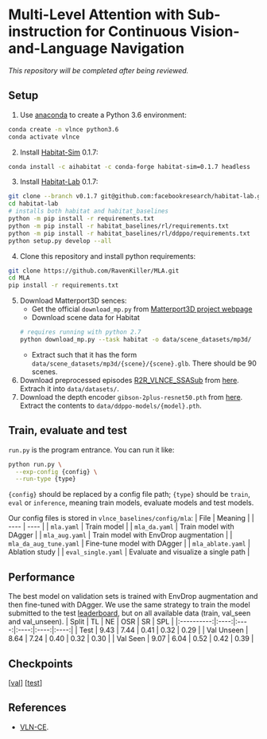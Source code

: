 # Multi-Level Attention with Sub-instruction for Continuous Vision-and-Language Navigation
<!-- Official implrementations of *Multi-Level Attention with Sub-instruction for
Continuous Vision-and-Language Navigation* ([paper]()) -->
*This repository will be completed after being reviewed.*


## Setup
1. Use [anaconda](https://anaconda.org/) to create a Python 3.6 environment:
```bash
conda create -n vlnce python3.6
conda activate vlnce
```
2. Install [Habitat-Sim](https://github.com/facebookresearch/habitat-sim/tree/v0.1.7) 0.1.7:
```bash
conda install -c aihabitat -c conda-forge habitat-sim=0.1.7 headless
```
3. Install [Habitat-Lab](https://github.com/facebookresearch/habitat-lab/tree/v0.1.7) 0.1.7:
```bash
git clone --branch v0.1.7 git@github.com:facebookresearch/habitat-lab.git
cd habitat-lab
# installs both habitat and habitat_baselines
python -m pip install -r requirements.txt
python -m pip install -r habitat_baselines/rl/requirements.txt
python -m pip install -r habitat_baselines/rl/ddppo/requirements.txt
python setup.py develop --all
```
4. Clone this repository and install python requirements:
```bash
git clone https://github.com/RavenKiller/MLA.git
cd MLA
pip install -r requirements.txt
```
5. Download Matterport3D sences:
   + Get the official `download_mp.py` from [Matterport3D project webpage](https://niessner.github.io/Matterport/)
   + Download scene data for Habitat
    ```bash
    # requires running with python 2.7
    python download_mp.py --task habitat -o data/scene_datasets/mp3d/
    ```
   + Extract such that it has the form `data/scene_datasets/mp3d/{scene}/{scene}.glb`. There should be 90 scenes.
6. Download preprocessed episodes [R2R_VLNCE_SSASub](https://github.com/RavenKiller/R2R_VLNCE_SSASub) from [here](https://drive.google.com/file/d/1rJn2cvhlQ7-GZ-gcUjJAjbyxfguiz2vv/view?usp=sharing). Extrach it into `data/datasets/`.
7. Download the depth encoder `gibson-2plus-resnet50.pth` from [here](https://github.com/facebookresearch/habitat-lab/tree/master/habitat_baselines/rl/ddppo). Extract the contents to `data/ddppo-models/{model}.pth`.

## Train, evaluate and test
`run.py` is the program entrance. You can run it like:
```bash
python run.py \
  --exp-config {config} \
  --run-type {type}
```
`{config}` should be replaced by a config file path; `{type}` should be `train`, `eval` or `inference`, meaning train models, evaluate models and test models.

Our config files is stored in `vlnce_baselines/config/mla`:
| File | Meaning |
| ---- | ---- |
| `mla.yaml` | Train model |
| `mla_da.yaml` | Train model with DAgger |
| `mla_aug.yaml` | Train model with EnvDrop augmentation |
| `mla_da_aug_tune.yaml` | Fine-tune model with DAgger |
| `mla_ablate.yaml` | Ablation study |
| `eval_single.yaml` | Evaluate and visualize a single path |




## Performance
The best model on validation sets is trained with EnvDrop augmentation and then fine-tuned with DAgger. We use the same strategy to train the model submitted to the test [leaderboard](https://eval.ai/web/challenges/challenge-page/719/leaderboard/1966), but on all available data (train, val_seen and val_unseen).
| Split      | TL   | NE   | OSR  | SR   | SPL  |
|:----------:|:----:|:----:|:----:|:----:|:----:|
| Test       | 9.43 | 7.44 | 0.41 | 0.32 | 0.29 |
| Val Unseen | 8.64 | 7.24 | 0.40 | 0.32 | 0.30 |
| Val Seen   | 9.07 | 6.04 | 0.52 | 0.42 | 0.39 |

## Checkpoints
\[[val](https://www.jianguoyun.com/p/DSOE7KcQhY--CRjUtMMEIAA )\] \[[test](https://www.jianguoyun.com/p/DSYqcBcQhY--CRiAkbkEIAA)\]

## References
+ [VLN-CE](https://github.com/jacobkrantz/VLN-CE).
